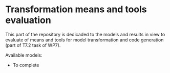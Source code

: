 Transformation means and tools evaluation
=================================

This part of the repository is dedicaded to the models and results in view to evaluate of means and tools for model transformation and code generation  (part of T7.2 task of WP7).

Available models:

* To complete

